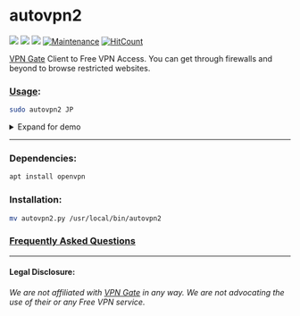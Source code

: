 # autovpn2
![](https://img.shields.io/badge/autovpn2-python_2.7-blue.svg?style=flat-square) ![](https://img.shields.io/badge/dependencies-openvpn-orange.svg?style=flat-square)  [![](https://img.shields.io/badge/License-WTFPL%202.0-lightgrey.svg?style=flat-square)](http://www.wtfpl.net/) [![Maintenance](https://img.shields.io/badge/Maintained%3F-yes-green.svg?style=flat-square)](https://github.com/ruped24/autovpn2/graphs/commit-activity) [![HitCount](http://hits.dwyl.io/ruped24/ruped24/autovpn2.svg?style=flat-square)](http://hits.dwyl.io/ruped24/ruped24/autovpn2)

[VPN Gate](https://www.vpngate.net/en/) Client to Free VPN Access. You can get through firewalls and beyond to browse restricted websites. 

### [Usage](https://github.com/ruped24/autovpn2/wiki/Autovpn2-Usage):

```bash
sudo autovpn2 JP
```
<details><summary>Expand for demo</summary>

### Anonymity check:
* [Check My IPx](https://ipx.ac/)
* [What is my proxy](http://www.whatismyproxy.com)
* [DNS leak test](http://dnsleaktest.com)

| [Screenshot](https://drive.google.com/file/d/10oEKydkW7YzZFK7VLOvAzz3HSzSIoED4/view?usp=sharing) | [Demo](https://drive.google.com/file/d/16VfJfKZqqR0RYzVxmPgfhGNKwsuYHVph/view?usp=sharing) |

</details>

---

### Dependencies:
```bash
apt install openvpn
```
### Installation:
```bash
mv autovpn2.py /usr/local/bin/autovpn2
```
### [Frequently Asked Questions](https://github.com/ruped24/autovpn2/wiki/FAQ)



---
#### Legal Disclosure:

###### We are not affiliated with [VPN Gate](https://www.vpngate.net/en/) in any way. We are not advocating the use of their or any Free VPN service.

